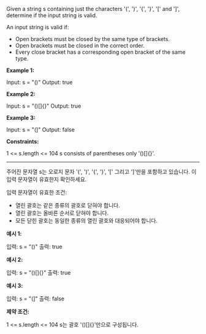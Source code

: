 Given a string s containing just the characters '(', ')', '{', '}', '[' and ']', determine if the input string is valid.

An input string is valid if:

- Open brackets must be closed by the same type of brackets.
- Open brackets must be closed in the correct order.
- Every close bracket has a corresponding open bracket of the same type.

**Example 1:**

Input: s = "()"
Output: true

**Example 2:**

Input: s = "()[]{}"
Output: true

**Example 3:**

Input: s = "(]"
Output: false

**Constraints:**

1 <= s.length <= 104
s consists of parentheses only '()[]{}'.


---

주어진 문자열 s는 오로지 문자 '(', ')', '{', '}', '[' 그리고 ']'만을 포함하고 있습니다. 이 입력 문자열이 유효한지 확인하세요.

입력 문자열이 유효한 조건:

- 열린 괄호는 같은 종류의 괄호로 닫혀야 합니다.
- 열린 괄호는 올바른 순서로 닫혀야 합니다.
- 모든 닫힌 괄호는 동일한 종류의 열린 괄호와 대응되어야 합니다.

**예시 1:**

입력: s = "()"
출력: true

**예시 2:**

입력: s = "()[]{}"
출력: true

**예시 3:**

입력: s = "(]"
출력: false

**제약 조건:**

1 <= s.length <= 104
s는 괄호 '()[]{}'만으로 구성됩니다.

